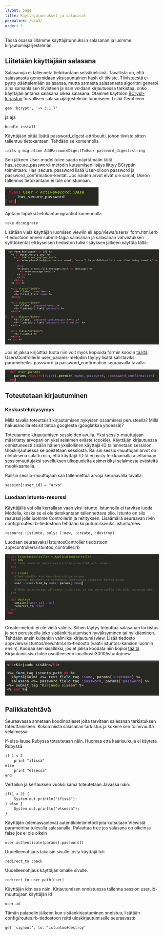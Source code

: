 ```yaml
---
layout: page
title: Käyttäjätunnukset ja salasanat
permalink: /osa3/
order: 3
---
```


Tässä osassa liitämme käyttäjätunnuksiin salasanan ja luomme
kirjautumisjärjestelmän.

## Liitetään käyttäjään salasana

Salasanoja ei tallenneta tietokantaan selväkielisinä. Tavallista on,
että salasanasta generoidaan yksisuuntainen hash eli tiiviste.
Tiivisteestä ei pysty päättelemään salasanaa, mutta samasta
salasanasta algoritmi generoi aina samanlaisen tiivisteen ja näin
voidaan kirjautuessa tarkistaa, onko käyttäjän antama salasana oikea
salasana.  Otamme käyttöön
[BCrypt-kirjaston](https://github.com/codahale/bcrypt-ruby)
turvallisen salasanajärjestelmän luomiseen. Lisää Gemfileen

    gem 'bcrypt', '~> 3.1.7'

ja aja

    bundle install

Käyttäjään pitää lisätä password\_digest-attribuutti, johon tiiviste
sitten tallentuu tietokantaan. Tehdään se komennolla

    rails g migration AddPasswordDigestToUser password_digest:string

Sen jälkeen User-model tulee saada näyttämään tältä,
has\_secure\_password-metodin kutsumisen lisäys liittyy BCryptin
toimintaan. Has\_secure\_password lisää User-olioon password ja
password\_confirmation-kentät. Jos näiden arvot eivät ole samat,
Userin tallennus tietokantaan ei tule onnistumaan.

![](/img/usermodel.png)

Ajetaan lopuksi tietokantamigraatiot komennolla

    rake db:migrate

Lisätään vielä käyttäjän luomisen viewiin eli
app/views/users/\_form.html.erb -tiedostoon ennen submit-tagia
salasanan ja salasanan vahvistuksen syöttökentät eli kyseisen
tiedoston tulisi lisäyksen jälkeen näyttää tältä:

![](/img/user_formi.png)

Jos et jaksa kirjoittaa tuota niin voit myös kopioida formin koodin
[täältä](https://github.com/UMTti/chat/blob/master/app/views/users/_form.html.erb).
UsersControllerin user\_params-metodiin täytyy lisätä sallittaviksi
parametreiksi password ja password\_confirmation seuraavalla tavalla:

![](/img/user_params.png)

## Toteutetaan kirjautuminen

### Keskustelukysymys

Millä tavalla toteuttaisit kirjautumisen nykyisen osaamisesi perusteella? Millä hakusanoilla etsisit tietoa googlesta (googlatkaa yhdessä)?

Toteutamme kirjautumisen sessioiden avulla. Yksi sessio-muuttujaan määritetty arvopari on yksi selaimen eväste (cookie). Käyttäjän kirjautuessa onnistuneesti sisään hänen yksilöllinen käyttäjä-ID tallennetaan sessioon. Uloskirjautuessa se poistetaan sessiosta. Railsin sessio-muuttujan arvot on oletuksena salattu niin, että käyttäjä-ID:tä ei pysty feikkaamalla asettamaan sessiomuuttujaksi sovelluksen ulkopuolelta esimerkiksi selaimesta evästeitä muokkaamalla.

Railsin sessio-muuttujaan saa tallennettua arvoja seuraavalla tavalla:

    session[:user_id] = "arvo"

### Luodaan Istunto-resurssi

Käyttäjällä voi olla kerrallaan vaan yksi istunto. Istunnolle ei
tarvitse luoda Modelia, koska se ei ole tietokantaan tallennettava
olio.  Istunto on siis resurssi jolle luomme Controllerin ja
reitityksen.  Lisäämällä seuraavan rivin config/routes.rb-tiedostoon
tehdään kirjautumissivuksi istunto/new.

    resource :istunto, only: [:new, :create, :destroy]

Luodaan seuraavaksi IstuntosController tiedostoon
app/controllers/istuntos\_controller.rb

![](/img/istuntoscontroller.png)

Create-metodi ei ole vielä valmis. Siihen täytyy toteuttaa salasanan
tarkistus ja sen perusteella joko sisäänkirjautumisen hyväksyminen tai
hylkääminen. Tehdään ensin kuitenkin valmiiksi kirjautumisview. Lisää
tiedosto app/views/istuntos/new.html.erb-tiedosto (vaatii
istuntos-kansion luonnin ensin). Koodaa sen sisällöksi, jos et jaksa
koodata niin kopioi
[täältä](https://github.com/UMTti/chat/blob/master/app/views/istuntos/new.html.erb).
Kirjautumissivu tulee osoitteeseen localhost:3000/istunto/new

![](/img/istunto_formi.png)

## Palikkatehtävä

Seuraavassa annetaan koodinpalaset joita tarvitaan salasanan
tarkistuksen toteuttamiseen. Kokoa niistä salasanan tarkistus ja
kokeile sen toimivuutta selaimessa.

If-else-lause Rubyssa toteutetaan näin. Huomaa että kaarisulkuja ei
käytetä Rubyssä

    if 1 < 2
        print "ifissä"
    else
        print "elsessä"
    end

Vertailun ja kertauksen vuoksi sama toteutetaan Javassa näin:

    if(1 < 2) {
        System.out.println("ifissä");
    } else {
        System.out.println("elsessä");
    }

Käyttäjän (olemassaoleva) autentikointimetodi jota kutsutaan Viewistä
parametrina tulevalla salasanalla. Palauttaa true jos salasana on
oikein ja false jos ei ole oikein

    user.authenticate(params[:password])

Uudelleenohjaus takaisin sivulle josta käyttäjä tuli.

    redirect_to :back

Uudelleenohjaus käyttäjän omalle sivulle.

    redirect_to user_path(user)

Käyttäjän id:n saa näin. Kirjautumisen onnistuessa tallenna session
user\_id-muuttujaan käyttäjän id

    user.id

Tämän palapelin jälkeen kun sisäänkirjautuminen onnistuu, lisätään
config/routes.rb-tiedostoon reitti uloskirjautumiselle seuraavasti:

    get 'signout', to: 'istuntos#destroy'

